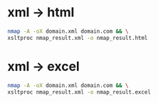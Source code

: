 # xml -> html

``` bash
nmap -A -oX domain.xml domain.com && \
xsltproc nmap_result.xml -o nmap_result.html
```

# xml -> excel

``` bash
nmap -A -oX domain.xml domain.com && \
xsltproc nmap_result.xml -o nmap_result.excel
```